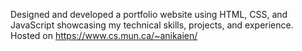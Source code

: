 Designed and developed a portfolio website using HTML, CSS, and JavaScript showcasing my technical skills, projects, and experience. 
Hosted on https://www.cs.mun.ca/~anikaien/
